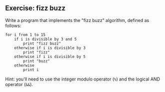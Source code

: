 ## Exercise: fizz buzz

Write a program that implements the "fizz buzz" algorithm, defined as follows:

```
for i from 1 to 15
    if i is divisible by 3 and 5
        print "fizz buzz"
    otherwise if i is divisible by 3
        print "fizz"
    otherwise if i is divisible by 5
        print "buzz"
    otherwise
        print i
```

Hint: you'll need to use the integer modulo operator (`%`) and the logical AND operator (`&&`).
